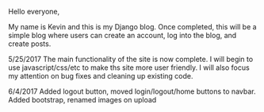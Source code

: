 Hello everyone, 

My name is Kevin and this is my Django blog. Once completed, this will be a simple blog where users can create an account, log into the blog, and create posts.

5/25/2017
The main functionality of the site is now complete. I will begin to use javascript/css/etc to make ths site more user friendly. I will also focus my attention on bug fixes and cleaning up existing code.

6/4/2017
Added logout button, moved login/logout/home buttons to navbar.
Added bootstrap, renamed images on upload